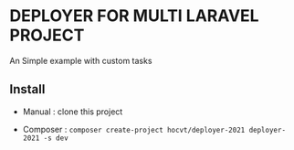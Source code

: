 # DEPLOYER FOR MULTI LARAVEL PROJECT

An Simple example with custom tasks


## Install


- Manual : clone this project

- Composer : `composer create-project hocvt/deployer-2021 deployer-2021 -s dev`
